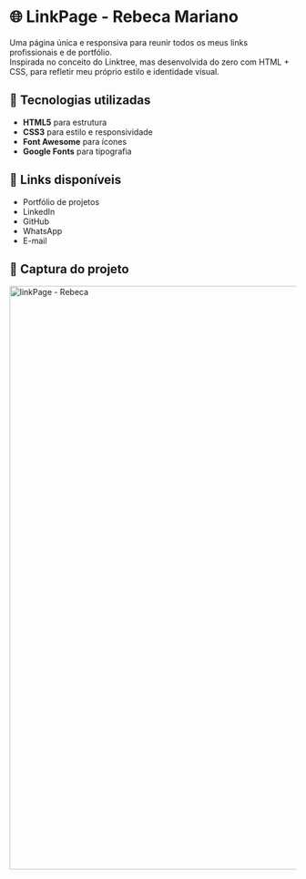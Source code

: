 # 🌐 LinkPage - Rebeca Mariano

Uma página única e responsiva para reunir todos os meus links profissionais e de portfólio.  
Inspirada no conceito do Linktree, mas desenvolvida do zero com HTML + CSS, para refletir meu próprio estilo e identidade visual.

## 🚀 Tecnologias utilizadas
- **HTML5** para estrutura
- **CSS3** para estilo e responsividade
- **Font Awesome** para ícones
- **Google Fonts** para tipografia

## 📂 Links disponíveis
- Portfólio de projetos 
- LinkedIn
- GitHub
- WhatsApp
- E-mail

## 📸 Captura do projeto

<img width="1478" height="1025" alt="linkPage - Rebeca" src="https://github.com/user-attachments/assets/f86d50d2-8d75-4b24-87e0-895e96670d48" />

